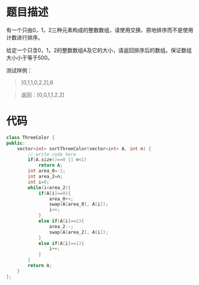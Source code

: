 # 题目描述
有一个只由0，1，2三种元素构成的整数数组，请使用交换、原地排序而不是使用计数进行排序。

给定一个只含0，1，2的整数数组A及它的大小，请返回排序后的数组。保证数组大小小于等于500。

测试样例：
> [0,1,1,0,2,2],6

> 返回：[0,0,1,1,2,2]

# 代码
```cpp
class ThreeColor {
public:
    vector<int> sortThreeColor(vector<int> A, int n) {
        // write code here
        if(A.size()==0 || n<1)
            return A;
        int area_0=-1;
        int area_2=n;
        int i=0;
        while(i<area_2){
            if(A[i]==0){
                area_0++;
                swap(A[area_0], A[i]);
                i++;
            }
            else if(A[i]==2){
                area_2--;
                swap(A[area_2], A[i]);
            }
            else if(A[i]==1){
                i++;
            }
        }
        return A;
    }
};
```
